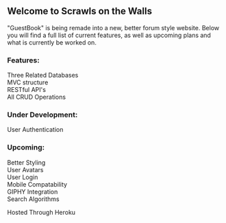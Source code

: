 <h2>Welcome to Scrawls on the Walls</h2>

"GuestBook" is being remade into a new, better forum style website. Below you will find a full list of current features, as well as upcoming plans and what is currently be worked on.

<h3>Features:</h3>
Three Related Databases<br/>
MVC structure<br/>
RESTful API's<br/>
All CRUD Operations<br/>

<h3>Under Development:</h3>
User Authentication<br/>

<h3>Upcoming:</h3>
Better Styling<br/>
User Avatars<br/>
User Login<br/>
Mobile Compatability<br/>
GIPHY Integration<br/>
Search Algorithms<br/>

Hosted Through Heroku
